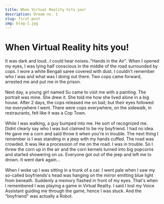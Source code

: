```yaml
---
title: When Virtual Reality hits you!
description: Dream no. 1
slug: first-post
img: blog-1.jpg
---
```


# When Virtual Reality hits you!

It was dark and loud...I could hear noises.."Hands in the Air". When I opened my eyes, I was lying half conscious in the middle of the road surrounded by cops. I wore a white Bengali saree covered with dust. I couldn't remember who I was and what was I doing out there. Two cops came forward, arrested me and put me in the prison.<br><br>
Next day, a young girl named Su came to visit me with a painting. The portrait was mine. She drew it. She told me how she lived alone in a big house. After 2 days, the cops released me on bail; but their eyes followed me everywhere I went. There were cops everywhere, on the sidewalk, in restraurants, felt like it was a Cop Town. <br><br>
While I was walking, a guy bumped into me. He sort of recognized me. Didnt clearly say who I was but claimed to be my boyfriend. I had no idea. He gave me a corn and said throw it when you're in trouble. The next thing I remember is I was standing in a jeep with my hands cuffed. The road was crowded. It was like a procession of me on the road. I was in trouble. So I threw the corn up in the air and the corn kernels turned into big popcorns and started showering on us. Everyone got out of the jeep and left me to drown. It went dark again...<br><br>When I woke up I was sitting in a trunk of a car. I went pale when I saw my so-called boyfriends's head was hanging on the mirror emitting blue light from beneath. Suddenly a memory flashed in front of my eyes. That's when I remembered I was playing a game in Virtual Reality. I said I lost my Voice Assistant guiding me through the game, hence I was stuck. And the "boyfriend" was actually a Robot.